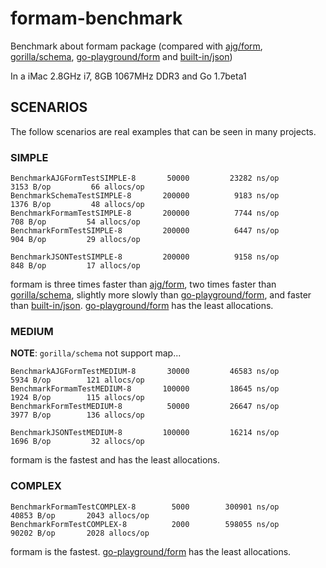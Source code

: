 formam-benchmark
================

Benchmark about formam package (compared with [ajg/form](https://github.com/ajg/form), [gorilla/schema](https://github.com/gorilla/schema), [go-playground/form](https://github.com/go-playground/form) and [built-in/json](http://golang.org/pkg/encoding/json/))

In a iMac 2.8GHz i7, 8GB 1067MHz DDR3 and Go 1.7beta1


SCENARIOS
---------

The follow scenarios are real examples that can be seen in many projects.

### SIMPLE

```
BenchmarkAJGFormTestSIMPLE-8   	   50000	     23282 ns/op	    3153 B/op	      66 allocs/op
BenchmarkSchemaTestSIMPLE-8    	  200000	      9183 ns/op	    1376 B/op	      48 allocs/op
BenchmarkFormamTestSIMPLE-8    	  200000	      7744 ns/op	     708 B/op	      54 allocs/op
BenchmarkFormTestSIMPLE-8      	  200000	      6447 ns/op	     904 B/op	      29 allocs/op

BenchmarkJSONTestSIMPLE-8      	  200000	      9158 ns/op	     848 B/op	      17 allocs/op
```

formam is three times faster than [ajg/form](https://github.com/ajg/form), two times faster than [gorilla/schema](https://github.com/gorilla/schema), slightly more slowly than [go-playground/form](https://github.com/go-playground/form), and faster than [built-in/json](http://golang.org/pkg/encoding/json/). 
[go-playground/form](https://github.com/go-playground/form) has the least allocations.

### MEDIUM

**NOTE**: `gorilla/schema` not support map...

```
BenchmarkAJGFormTestMEDIUM-8   	   30000	     46583 ns/op	    5934 B/op	     121 allocs/op
BenchmarkFormamTestMEDIUM-8    	  100000	     18645 ns/op	    1924 B/op	     115 allocs/op
BenchmarkFormTestMEDIUM-8      	   50000	     26647 ns/op	    3977 B/op	     136 allocs/op

BenchmarkJSONTestMEDIUM-8      	  100000	     16214 ns/op	    1696 B/op	      32 allocs/op
```

formam is the fastest and has the least allocations.

### COMPLEX

```
BenchmarkFormamTestCOMPLEX-8   	    5000	    300901 ns/op	   40853 B/op	    2043 allocs/op
BenchmarkFormTestCOMPLEX-8     	    2000	    598055 ns/op	   90202 B/op	    2028 allocs/op
```

formam is the fastest.
[go-playground/form](https://github.com/go-playground/form) has the least allocations.
